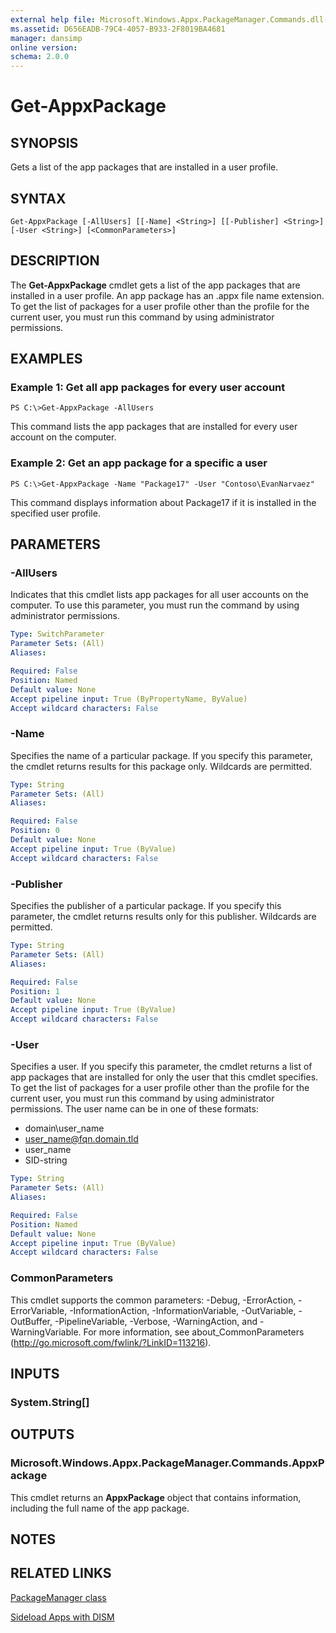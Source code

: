 ```yaml
---
external help file: Microsoft.Windows.Appx.PackageManager.Commands.dll-Help.xml
ms.assetid: D656EADB-79C4-4057-B933-2F8019BA4681
manager: dansimp
online version: 
schema: 2.0.0
---
```


# Get-AppxPackage

## SYNOPSIS
Gets a list of the app packages that are installed in a user profile.

## SYNTAX

```
Get-AppxPackage [-AllUsers] [[-Name] <String>] [[-Publisher] <String>] [-User <String>] [<CommonParameters>]
```

## DESCRIPTION
The **Get-AppxPackage** cmdlet gets a list of the app packages that are installed in a user profile.
An app package has an .appx file name extension.
To get the list of packages for a user profile other than the profile for the current user, you must run this command by using administrator permissions.

## EXAMPLES

### Example 1: Get all app packages for every user account
```
PS C:\>Get-AppxPackage -AllUsers
```

This command lists the app packages that are installed for every user account on the computer.

### Example 2: Get an app package for a specific a user
```
PS C:\>Get-AppxPackage -Name "Package17" -User "Contoso\EvanNarvaez"
```

This command displays information about Package17 if it is installed in the specified user profile.

## PARAMETERS

### -AllUsers
Indicates that this cmdlet lists app packages for all user accounts on the computer.
To use this parameter, you must run the command by using administrator permissions.

```yaml
Type: SwitchParameter
Parameter Sets: (All)
Aliases: 

Required: False
Position: Named
Default value: None
Accept pipeline input: True (ByPropertyName, ByValue)
Accept wildcard characters: False
```

### -Name
Specifies the name of a particular package.
If you specify this parameter, the cmdlet returns results for this package only.
Wildcards are permitted.

```yaml
Type: String
Parameter Sets: (All)
Aliases: 

Required: False
Position: 0
Default value: None
Accept pipeline input: True (ByValue)
Accept wildcard characters: False
```

### -Publisher
Specifies the publisher of a particular package.
If you specify this parameter, the cmdlet returns results only for this publisher.
Wildcards are permitted.

```yaml
Type: String
Parameter Sets: (All)
Aliases: 

Required: False
Position: 1
Default value: None
Accept pipeline input: True (ByValue)
Accept wildcard characters: False
```

### -User
Specifies a user.
If you specify this parameter, the cmdlet returns a list of app packages that are installed for only the user that this cmdlet specifies.
To get the list of packages for a user profile other than the profile for the current user, you must run this command by using administrator permissions.
The user name can be in one of these formats: 

- domain\user_name
- user_name@fqn.domain.tld
- user_name
- SID-string

```yaml
Type: String
Parameter Sets: (All)
Aliases: 

Required: False
Position: Named
Default value: None
Accept pipeline input: True (ByValue)
Accept wildcard characters: False
```

### CommonParameters
This cmdlet supports the common parameters: -Debug, -ErrorAction, -ErrorVariable, -InformationAction, -InformationVariable, -OutVariable, -OutBuffer, -PipelineVariable, -Verbose, -WarningAction, and -WarningVariable. For more information, see about_CommonParameters (http://go.microsoft.com/fwlink/?LinkID=113216).

## INPUTS

### System.String[]

## OUTPUTS

### Microsoft.Windows.Appx.PackageManager.Commands.AppxPackage
This cmdlet returns an **AppxPackage** object that contains information, including the full name of the app package.

## NOTES

## RELATED LINKS

[PackageManager class](http://go.microsoft.com/fwlink/?LinkId=245447)

[Sideload Apps with DISM](http://go.microsoft.com/fwlink/?LinkID=231020)

